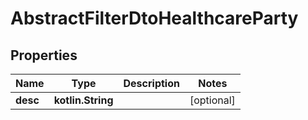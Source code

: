 
# AbstractFilterDtoHealthcareParty

## Properties
Name | Type | Description | Notes
------------ | ------------- | ------------- | -------------
**desc** | **kotlin.String** |  |  [optional]
